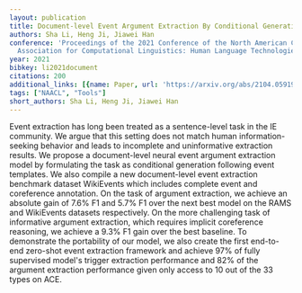 ```yaml
---
layout: publication
title: Document-level Event Argument Extraction By Conditional Generation
authors: Sha Li, Heng Ji, Jiawei Han
conference: 'Proceedings of the 2021 Conference of the North American Chapter of the
  Association for Computational Linguistics: Human Language Technologies'
year: 2021
bibkey: li2021document
citations: 200
additional_links: [{name: Paper, url: 'https://arxiv.org/abs/2104.05919'}]
tags: ["NAACL", "Tools"]
short_authors: Sha Li, Heng Ji, Jiawei Han
---
```

Event extraction has long been treated as a sentence-level task in the IE
community. We argue that this setting does not match human information-seeking
behavior and leads to incomplete and uninformative extraction results. We
propose a document-level neural event argument extraction model by formulating
the task as conditional generation following event templates. We also compile a
new document-level event extraction benchmark dataset WikiEvents which includes
complete event and coreference annotation. On the task of argument extraction,
we achieve an absolute gain of 7.6% F1 and 5.7% F1 over the next best model on
the RAMS and WikiEvents datasets respectively. On the more challenging task of
informative argument extraction, which requires implicit coreference reasoning,
we achieve a 9.3% F1 gain over the best baseline. To demonstrate the
portability of our model, we also create the first end-to-end zero-shot event
extraction framework and achieve 97% of fully supervised model's trigger
extraction performance and 82% of the argument extraction performance given
only access to 10 out of the 33 types on ACE.